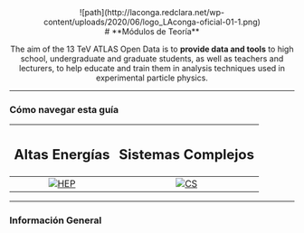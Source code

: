 <CENTER>![path](http://laconga.redclara.net/wp-content/uploads/2020/06/logo_LAconga-oficial-01-1.png)</CENTER>

<CENTER>
# **Módulos de Teoría**

The aim of the 13 TeV ATLAS Open Data is to **provide data and tools** to high school, undergraduate and graduate students, as well as teachers and lecturers, to help educate and train them in analysis techniques used in experimental particle physics.
</CENTER>

---

### Cómo navegar esta guía

| <h2><b>Altas Energías</b></h2> | <h2><b>Sistemas Complejos</b></h2> |
| :---:        |          :---: |
| [![HEP](http://opendata.atlas.cern/DataAndTools/pictures/handmade_WAnalysis.png)](modulo-teoria/hep.html) | [![CS](http://opendata.atlas.cern/DataAndTools/pictures/handmade_externals_friends.png)](modulo-datos/cs.html) |

---
### Información General
